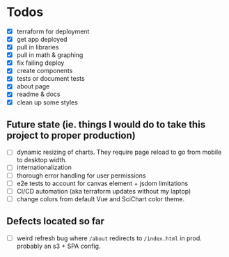 # Todos

- [x] terraform for deployment
- [x] get app deployed
- [x] pull in libraries
- [x] pull in math & graphing
- [x] fix failing deploy
- [x] create components
- [x] tests or document tests
- [x] about page
- [x] readme & docs
- [x] clean up some styles

## Future state (ie. things I would do to take this project to proper production)

- [ ] dynamic resizing of charts. They require page reload to go from mobile to desktop width.
- [ ] internationalization
- [ ] thorough error handling for user permissions
- [ ] e2e tests to account for canvas element + jsdom limitations
- [ ] CI/CD automation (aka terraform updates without my laptop)
- [ ] change colors from default Vue and SciChart color theme.

## Defects located so far

- [ ] weird refresh bug where `/about` redirects to `/index.html` in prod. probably an s3 + SPA config.
